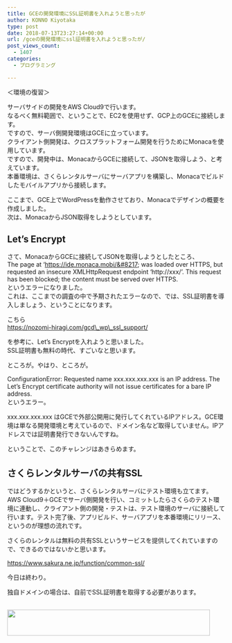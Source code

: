 ```yaml
---
title: GCEの開発環境にSSL証明書を入れようと思ったが
author: KONNO Kiyotaka
type: post
date: 2018-07-13T23:27:14+00:00
url: /gceの開発環境にssl証明書を入れようと思ったが/
post_views_count:
  - 1407
categories:
  - プログラミング

---
```

＜環境の復習＞

サーバサイドの開発をAWS Cloud9で行います。  
なるべく無料範囲で、ということで、EC2を使用せず、GCP上のGCEに接続します。  
ですので、サーバ側開発環境はGCEに立っています。  
クライアント側開発は、クロスプラットフォーム開発を行うためにMonacaを使用しています。  
ですので、開発中は、MonacaからGCEに接続して、JSONを取得しよう、と考えています。  
本番環境は、さくらレンタルサーバにサーバアプリを構築し、Monacaでビルドしたモバイルアプリから接続します。

ここまで、GCE上でWordPressを動作させており、Monacaでデザインの概要を作成しました。  
次は、MonacaからJSON取得をしようとしています。

## Let’s Encrypt

さて、MonacaからGCEに接続してJSONを取得しようとしたところ、  
The page at &#8216;https://ide.monaca.mobi/&#8217; was loaded over HTTPS, but requested an insecure XMLHttpRequest endpoint &#8216;http://xxx/&#8217;. This request has been blocked; the content must be served over HTTPS.  
というエラーになりました。  
これは、ここまでの調査の中で予期されたエラーなので、では、SSL証明書を導入しましょう、ということになります。

こちら  
[https://nozomi-hiragi.com/gcd\_wp\_ssl_support/  
][1] 

を参考に、Let’s Encryptを入れようと思いました。  
SSL証明書も無料の時代、すごいなと思います。

ところが。やはり、ところが。

ConfigurationError: Requested name xxx.xxx.xxx.xxx is an IP address. The Let&#8217;s Encrypt certificate authority will not issue certificates for a bare IP address.  
というエラー。

xxx.xxx.xxx.xxx はGCEで外部公開用に発行してくれているIPアドレス。GCE環境は単なる開発環境と考えているので、ドメイン名など取得していません。IPアドレスでは証明書発行できないんですね。

ということで、このチャレンジはあきらめます。

## さくらレンタルサーバの共有SSL

ではどうするかというと、さくらレンタルサーバにテスト環境も立てます。  
AWS Cloud9＋GCEでサーバ側開発を行い、コミットしたらさくらのテスト環境に連動し、クライアント側の開発・テストは、テスト環境のサーバに接続して行います。テスト完了後、アプリビルド、サーバアプリを本番環境にリリース、というのが理想の流れです。

さくらのレンタルは無料の共有SSLというサービスを提供してくれていますので、できるのではないかと思います。

<a title="https://www.sakura.ne.jp/function/common-ssl/" href="https://www.sakura.ne.jp/function/common-ssl/" target="_blank" rel="noopener">https://www.sakura.ne.jp/function/common-ssl/</a>

今日は終わり。

独自ドメインの場合は、自前でSSL証明書を取得する必要があります。

<a href="https://px.a8.net/svt/ejp?a8mat=2TTM31+82JLJ6+D8Y+6MJYP" target="_blank" rel="nofollow noopener"><br /> <img src="https://www28.a8.net/svt/bgt?aid=171022861488&wid=003&eno=01&mid=s00000001717001113000&mc=1" alt="" width="468" height="60" border="0" /></a>  
<img src="https://i1.wp.com/www15.a8.net/0.gif?resize=1%2C1&#038;ssl=1" alt="" width="1" height="1" border="0" data-recalc-dims="1" />

 [1]: https://nozomi-hiragi.com/gcd_wp_ssl_support/ "https://nozomi-hiragi.com/gcd_wp_ssl_support/ "